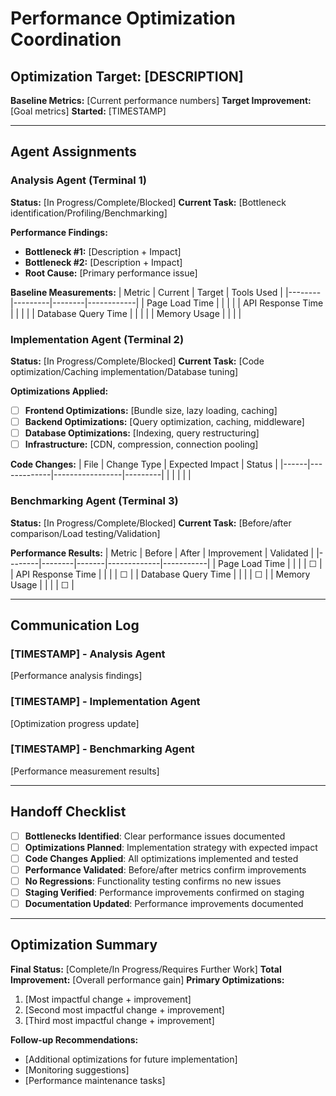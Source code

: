 # Performance Optimization Coordination

## Optimization Target: [DESCRIPTION]
**Baseline Metrics:** [Current performance numbers]
**Target Improvement:** [Goal metrics]
**Started:** [TIMESTAMP]

---

## Agent Assignments

### Analysis Agent (Terminal 1)
**Status:** [In Progress/Complete/Blocked]
**Current Task:** [Bottleneck identification/Profiling/Benchmarking]

**Performance Findings:**
- **Bottleneck #1:** [Description + Impact]
- **Bottleneck #2:** [Description + Impact]
- **Root Cause:** [Primary performance issue]

**Baseline Measurements:**
| Metric | Current | Target | Tools Used |
|--------|---------|--------|------------|
| Page Load Time | | | |
| API Response Time | | | |
| Database Query Time | | | |
| Memory Usage | | | |

### Implementation Agent (Terminal 2)
**Status:** [In Progress/Complete/Blocked]
**Current Task:** [Code optimization/Caching implementation/Database tuning]

**Optimizations Applied:**
- [ ] **Frontend Optimizations:** [Bundle size, lazy loading, caching]
- [ ] **Backend Optimizations:** [Query optimization, caching, middleware]
- [ ] **Database Optimizations:** [Indexing, query restructuring]
- [ ] **Infrastructure:** [CDN, compression, connection pooling]

**Code Changes:**
| File | Change Type | Expected Impact | Status |
|------|-------------|-----------------|---------|
| | | | |

### Benchmarking Agent (Terminal 3)
**Status:** [In Progress/Complete/Blocked]
**Current Task:** [Before/after comparison/Load testing/Validation]

**Performance Results:**
| Metric | Before | After | Improvement | Validated |
|--------|--------|-------|-------------|-----------|
| Page Load Time | | | | ☐ |
| API Response Time | | | | ☐ |
| Database Query Time | | | | ☐ |
| Memory Usage | | | | ☐ |

---

## Communication Log
### [TIMESTAMP] - Analysis Agent
[Performance analysis findings]

### [TIMESTAMP] - Implementation Agent
[Optimization progress update]

### [TIMESTAMP] - Benchmarking Agent
[Performance measurement results]

---

## Handoff Checklist
- [ ] **Bottlenecks Identified**: Clear performance issues documented
- [ ] **Optimizations Planned**: Implementation strategy with expected impact
- [ ] **Code Changes Applied**: All optimizations implemented and tested
- [ ] **Performance Validated**: Before/after metrics confirm improvements
- [ ] **No Regressions**: Functionality testing confirms no new issues
- [ ] **Staging Verified**: Performance improvements confirmed on staging
- [ ] **Documentation Updated**: Performance improvements documented

---

## Optimization Summary
**Final Status:** [Complete/In Progress/Requires Further Work]
**Total Improvement:** [Overall performance gain]
**Primary Optimizations:**
1. [Most impactful change + improvement]
2. [Second most impactful change + improvement]
3. [Third most impactful change + improvement]

**Follow-up Recommendations:**
- [Additional optimizations for future implementation]
- [Monitoring suggestions]
- [Performance maintenance tasks]
